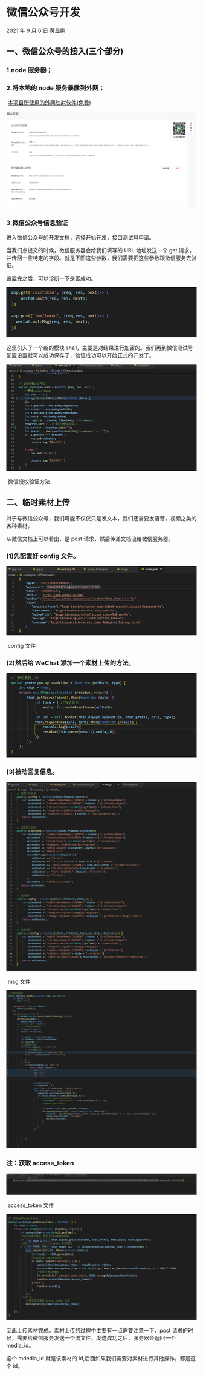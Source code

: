 # 微信公众号开发

2021 年 9 月 6 日 黄显鹏

## 一、微信公众号的接入(三个部分)

### 1.node 服务器；

### 2.将本地的 node 服务暴露到外网；

​ [本项目所使用的外网映射软件(免费)](https://www.xiaomy.net/)

![公众号基本配置](.\image\微信公众号基本配置.png)

### 3.微信公众号信息验证

进入微信公众号的开发文档，选择开始开发，接口测试号申请。

当我们点提交的时候，微信服务器会给我们填写的 URL 地址发送一个 get 请求，并传回一些特定的字段。就是下图这些参数，我们需要把这些参数跟微信服务去验证。

设置完之后，可以诊断一下是否成功。

![image-20210906102922834](.\image\image-20210906102922834.png)

这里引入了一个新的模块 sha1，主要是对结果进行加密的。我们再到微信测试号配置设置就可以成功保存了，验证成功可以开始正式的开发了。

![ 微信授权验证方法](.\image\微信授权验证方法.png)

​ 微信授权验证方法

## 二、临时素材上传

对于与微信公众号，我们可能不仅仅只是发文本，我们还需要发语音，视频之类的各种素材。

从微信文档上可以看出，是 post 请求，然后传递文档流给微信服务器。

### (1)先配置好 config 文件。

![config文件](.\image\config文件.png)

​ config 文件

### (2)然后给 WeChat 添加一个素材上传的方法。

![临时素材上传](.\image\临时素材上传.png)

### (3)被动回复信息。

![msg文件](.\image\msg文件.png)

​ msg 文件

![被动回复信息](.\image\被动回复信息.png)

### 注：获取 access_token

![ access_token文件](.\image\access_token文件.png)

​ access_token 文件

![获取access_token](.\image\获取access_token.png)

至此上传素材完成。素材上传的过程中主要有一点需要注意一下，post 请求的时候，需要给微信服务发送一个流文件，发送成功之后，服务器会返回一个 media_id。

这个 mdedia_id 就是该素材的 id,后面如果我们需要对素材进行其他操作，都是这个 id。
